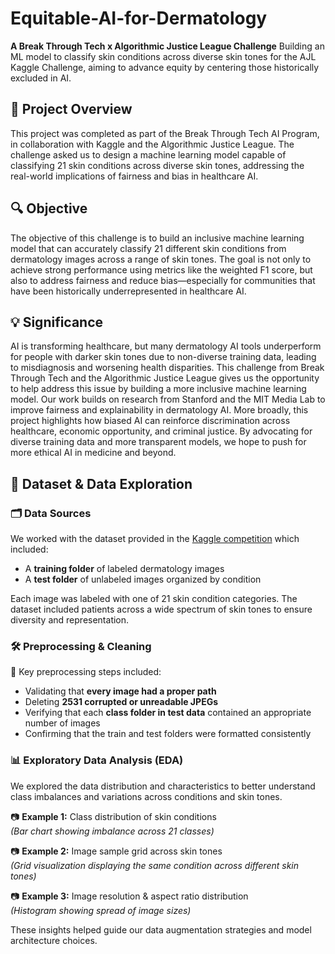 # Equitable-AI-for-Dermatology
**A Break Through Tech x Algorithmic Justice League Challenge**
Building an ML model to classify skin conditions across diverse skin tones for the AJL Kaggle Challenge, aiming to advance equity by centering those historically excluded in AI.

## 📌 Project Overview
This project was completed as part of the Break Through Tech AI Program, in collaboration with Kaggle and the Algorithmic Justice League. The challenge asked us to design a machine learning model capable of classifying 21 skin conditions across diverse skin tones, addressing the real-world implications of fairness and bias in healthcare AI.

## 🔍 Objective
The objective of this challenge is to build an inclusive machine learning model that can accurately classify 21 different skin conditions from dermatology images across a range of skin tones. The goal is not only to achieve strong performance using metrics like the weighted F1 score, but also to address fairness and reduce bias—especially for communities that have been historically underrepresented in healthcare AI.

## 💡 Significance
AI is transforming healthcare, but many dermatology AI tools underperform for people with darker skin tones due to non-diverse training data, leading to misdiagnosis and worsening health disparities. This challenge from Break Through Tech and the Algorithmic Justice League gives us the opportunity to help address this issue by building a more inclusive machine learning model. Our work builds on research from Stanford and the MIT Media Lab to improve fairness and explainability in dermatology AI. More broadly, this project highlights how biased AI can reinforce discrimination across healthcare, economic opportunity, and criminal justice. By advocating for diverse training data and more transparent models, we hope to push for more ethical AI in medicine and beyond.

## 📁 Dataset & Data Exploration

### 🗂️ Data Sources

We worked with the dataset provided in the [Kaggle competition](https://www.kaggle.com/competitions/bttai-ajl-2025) which included:
- A **training folder** of labeled dermatology images
- A **test folder** of unlabeled images organized by condition

Each image was labeled with one of 21 skin condition categories. The dataset included patients across a wide spectrum of skin tones to ensure diversity and representation.

### 🛠️ Preprocessing & Cleaning

🧼 Key preprocessing steps included:
- Validating that **every image had a proper path**
- Deleting **2531 corrupted or unreadable JPEGs**
- Verifying that each **class folder in test data** contained an appropriate number of images
- Confirming that the train and test folders were formatted consistently

### 📊 Exploratory Data Analysis (EDA)

We explored the data distribution and characteristics to better understand class imbalances and variations across conditions and skin tones.

📷 **Example 1:** Class distribution of skin conditions  
*(Bar chart showing imbalance across 21 classes)*

📷 **Example 2:** Image sample grid across skin tones  
*(Grid visualization displaying the same condition across different skin tones)*

📷 **Example 3:** Image resolution & aspect ratio distribution  
*(Histogram showing spread of image sizes)*

These insights helped guide our data augmentation strategies and model architecture choices.


